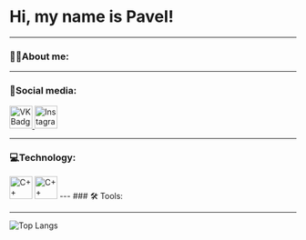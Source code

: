 # Hi, my name is Pavel!
---
### 👨‍💻About me:

---
### 📣Social media:
 <div id="badges">
    <a href="https://vk.com/evrettlee" target="_blank">
      <img src="https://cdn-icons-png.flaticon.com/512/145/145813.png" width="40" height="40" alt="VK Badge"/>
    </a>
  <a href="https://www.instagram.com/evrettlee/" target="_blank">
      <img src="https://cdn-icons-png.flaticon.com/256/2111/2111463.png" width="40" height="40" alt="Instagram Badge"/>
    </a>
 </div>
 
---
### 💻Technology:
<img src="https://cdn-icons-png.flaticon.com/256/6132/6132222.png" title="C++" alt="C++ badge" width="40" height="40"/> 
<img src="https://cdn-icons-png.flaticon.com/256/5968/5968350.png" title="Python" alt="C++ badge" width="40" height="40"/> 
---
### 🛠 Tools:

---
![Top Langs](https://github-readme-stats.vercel.app/api/top-langs/?username=evrettllee&layout=compact)
